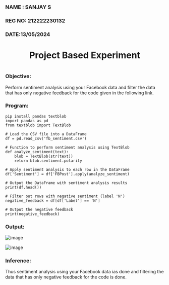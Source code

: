 <H3>NAME : SANJAY S</H3>
<H3>REG NO: 212222230132</H3>
<H3>DATE:13/05/2024</H3>
<H1 Align="center">Project Based Experiment<H1>
  
### Objective:
Perform sentiment analysis using your Facebook data and filter the data that has only negative feedback for the code given in the following link.
<H3>Program:</H3>

```
pip install pandas textblob
import pandas as pd
from textblob import TextBlob

# Load the CSV file into a DataFrame
df = pd.read_csv('fb_sentiment.csv')

# Function to perform sentiment analysis using TextBlob
def analyze_sentiment(text):
    blob = TextBlob(str(text))
    return blob.sentiment.polarity

# Apply sentiment analysis to each row in the DataFrame
df['Sentiment'] = df['FBPost'].apply(analyze_sentiment)

# Output the DataFrame with sentiment analysis results
print(df.head())

# Filter out rows with negative sentiment (label 'N')
negative_feedback = df[df['Label'] == 'N']

# Output the negative feedback
print(negative_feedback)

```
<H3>Output:</H3>

![image](https://github.com/22002102/Project-Based-Experiment-AAI/assets/119091638/a6539c89-7efd-4679-b2d3-b7da9feb4393)

![image](https://github.com/22002102/Project-Based-Experiment-AAI/assets/119091638/fd6249e6-f2ad-48e9-b3a9-13f9747c94ca)

<H3>Inference:</H3>
Thus sentiment analysis using your Facebook data ias done and filtering the data that has only negative feedback for the code is done.
